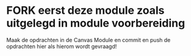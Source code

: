 # FORK eerst deze module zoals uitgelegd in module voorbereiding
Maak de opdrachten in de Canvas Module en commit en push de opdrachten hier als hierom wordt gevraagd!
